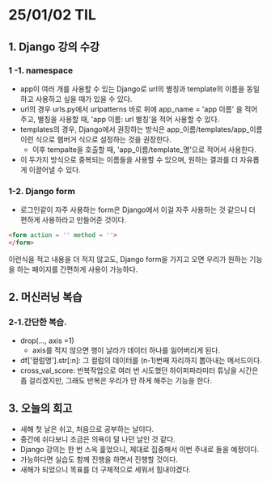 # 25/01/02 TIL

## 1. Django 강의 수강
### 1 -1. namespace
  - app이 여러 개를 사용할 수 있는 Django로 url의 별칭과 template의 이름을 동일하고 사용하고 싶을 때가 있을 수 있다.
  - url의 경우 urls.py에서 urlpatterns 바로 위에 app_name = 'app 이름' 을 적어주고, 별칭을 사용할 때, 'app 이름: url 별칭'을 적어 사용할 수 있다.
  - templates의 경우, Django에서 권장하는 방식은 app_이름/templates/app_이름 이런 식으로 햄버거 식으로 설정하는 것을 권장한다.
    - 이후 tempalte을 호출할 때, 'app_이름/template_명'으로 적어서 사용한다.
  - 이 두가지 방식으로 중복되는 이름들을 사용할 수 있으며, 원하는 결과를 더 자유롭게 이끌어낼 수 있다.

### 1-2. Django form
  - 로그인같이 자주 사용하는 form은 Django에서 이걸 자주 사용하는 것 같으니 더 편하게 사용하라고 만들어준 것이다.
  ```html
  <form action = '' method = ''>
  </form>
  ```
  이런식을 적고 내용을 더 적지 않고도, Django form을 가지고 오면 우리가 원하는 기능을 하는 페이지를 간편하게 사용이 가능하다.

## 2. 머신러닝 복습
### 2-1.간단한 복습.
  - drop(..., axis =1)
    - axis를 적지 않으면 행이 날라가 데이터 하나를 잃어버리게 된다.
  - df['컬럼명'].str[:n]:
    그 컬럼의 데이터를 (n-1)번째 자리까지 뽑아내는 메서드이다.
  - cross_val_score:
    반복작업으로 여러 번 시도했던 하이퍼파라미터 튜닝을 시간은 좀 걸리겠지만, 그래도 반복은 우리가 안 하게 해주는 기능을 한다.


## 3. 오늘의 회고
  - 새해 첫 날은 쉬고, 처음으로 공부하는 날이다.
  - 중간에 쉬다보니 조금은 의욕이 덜 나던 날인 것 같다.
  - Django 강의는 한 번 스윽 흝었으니, 제대로 집중해서 이번 주내로 들을 예정이다.
  - 가능하다면 실습도 함께 진행을 하면서 진행할 것이다.
  - 새해가 되었으니 목표를 더 구체적으로 세워서 힘내야겠다.